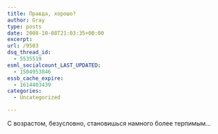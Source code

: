 ```yaml
---
title: Правда, хорошо?
author: Gray
type: posts
date: 2008-10-08T21:03:35+00:00
excerpt:
url: /9503
dsq_thread_id:
  - 5535519
esml_socialcount_LAST_UPDATED:
  - 1504953846
essb_cache_expire:
  - 1614403439
categories:
  - Uncategorized

---
```










С возрастом, безусловно, становишься намного более терпимым&#8230;